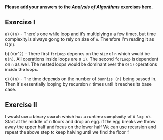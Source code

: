 #### Please add your answers to the ***Analysis of  Algorithms*** exercises here.

## Exercise I

a) `O(n)` - There's one while loop and it's multiplying `n` a few times, but time complexity is always going to rely on size of `n`. Therefore I'm reading it as O(n).


b) `O(n^2)` - There first `forLoop` depends on the size of `n` which would be `O(n)`. All operations inside loops are `O(1)`. The second `forLoop` is dependent on `n` as well. The nested loops would be dominant over the `O(1)` operations inside the loops.


c) `O(n)` - The time depends on the number of `bunnies (n)` being passed in. Then it's essentially looping by recursion `n` times until it reaches its base case.

## Exercise II

I would use a binary search which has a runtime complexity of `O(log n)`.
Start at the middle of n floors and drop an egg. if the egg breaks we throw away the upper half and focus on the lower half
We can use recursion and repeat the above step to keep halving until we find the floor `f`


